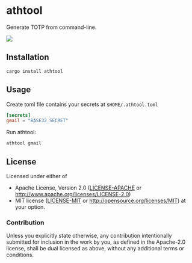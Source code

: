 # athtool

Generate TOTP from command-line.

[![](http://meritbadge.herokuapp.com/athtool)](https://crates.io/crates/athtool)

## Installation

`cargo install athtool`

## Usage

Create toml file contains your secrets at `$HOME/.athtool.toml`

```toml
[secrets]
gmail = "BASE32_SECRET"
```

Run athtool:

`athtool gmail`

## License

Licensed under either of

 * Apache License, Version 2.0 ([LICENSE-APACHE](LICENSE-APACHE) or http://www.apache.org/licenses/LICENSE-2.0)
 * MIT license ([LICENSE-MIT](LICENSE-MIT) or http://opensource.org/licenses/MIT)
at your option.

### Contribution

Unless you explicitly state otherwise, any contribution intentionally
submitted for inclusion in the work by you, as defined in the
Apache-2.0 license, shall be dual licensed as above, without any
additional terms or conditions.

